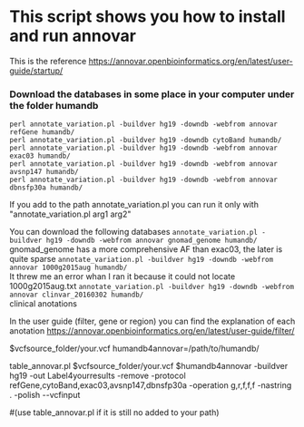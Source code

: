 
# This script shows you how to install and run annovar

 This is the reference  https://annovar.openbioinformatics.org/en/latest/user-guide/startup/


### Download the databases in some place in your computer under the folder humandb

```
perl annotate_variation.pl -buildver hg19 -downdb -webfrom annovar refGene humandb/
perl annotate_variation.pl -buildver hg19 -downdb cytoBand humandb/
perl annotate_variation.pl -buildver hg19 -downdb -webfrom annovar exac03 humandb/
perl annotate_variation.pl -buildver hg19 -downdb -webfrom annovar avsnp147 humandb/
perl annotate_variation.pl -buildver hg19 -downdb -webfrom annovar dbnsfp30a humandb/  
```

If you add to the path annotate_variation.pl you can run it only with "annotate_variation.pl arg1 arg2"  

You can download the following databases
```annotate_variation.pl -buildver hg19 -downdb -webfrom annovar gnomad_genome humandb/```  
gnomad_genome has a more comprehensive AF than exac03, the later is quite sparse
```annotate_variation.pl -buildver hg19 -downdb -webfrom annovar 1000g2015aug humandb/```  
It threw me an error whan I ran it because it could not locate 1000g2015aug.txt
```annotate_variation.pl -buildver hg19 -downdb -webfrom annovar clinvar_20160302 humandb/```  
clinical anotations


In the user guide (filter, gene or region) you can find the explanation of each anotation https://annovar.openbioinformatics.org/en/latest/user-guide/filter/


$vcfsource_folder/your.vcf
humandb4annovar=/path/to/humandb/

table_annovar.pl $vcfsource_folder/your.vcf $humandb4annovar -buildver hg19 -out Label4yourresults -remove -protocol refGene,cytoBand,exac03,avsnp147,dbnsfp30a -operation g,r,f,f,f -nastring . -polish --vcfinput

#(use table_annovar.pl if it is still no added to your path)
